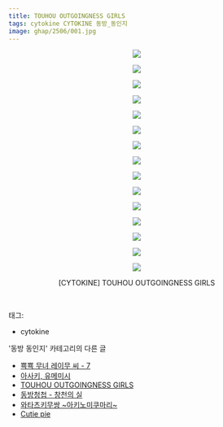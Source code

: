 ```yaml
---
title: TOUHOU OUTGOINGNESS GIRLS
tags: cytokine CYTOKINE 동방_동인지
image: ghap/2506/001.jpg
---
```

<div class="article">
<p style="text-align: center; clear: none; float: none;"><img src="{{ site.nasurl }}/ghap/2506/001.jpg"/></p>
<p style="text-align: center; clear: none; float: none;"><img src="{{ site.nasurl }}/ghap/2506/002.jpg"/></p>
<p style="text-align: center; clear: none; float: none;"><img src="{{ site.nasurl }}/ghap/2506/003.jpg"/></p>
<p style="text-align: center; clear: none; float: none;"><img src="{{ site.nasurl }}/ghap/2506/004.jpg"/></p>
<p style="text-align: center; clear: none; float: none;"><img src="{{ site.nasurl }}/ghap/2506/005.jpg"/></p>
<p style="text-align: center; clear: none; float: none;"><img src="{{ site.nasurl }}/ghap/2506/006.jpg"/></p>
<p style="text-align: center; clear: none; float: none;"><img src="{{ site.nasurl }}/ghap/2506/007.jpg"/></p>
<p style="text-align: center; clear: none; float: none;"><img src="{{ site.nasurl }}/ghap/2506/008.jpg"/></p>
<p style="text-align: center; clear: none; float: none;"><img src="{{ site.nasurl }}/ghap/2506/009.jpg"/></p>
<p style="text-align: center; clear: none; float: none;"><img src="{{ site.nasurl }}/ghap/2506/010.jpg"/></p>
<p style="text-align: center; clear: none; float: none;"><img src="{{ site.nasurl }}/ghap/2506/011.jpg"/></p>
<p style="text-align: center; clear: none; float: none;"><img src="{{ site.nasurl }}/ghap/2506/012.jpg"/></p>
<p style="text-align: center; clear: none; float: none;"><img src="{{ site.nasurl }}/ghap/2506/013.jpg"/></p>
<p style="text-align: center; clear: none; float: none;"><img src="{{ site.nasurl }}/ghap/2506/014.jpg"/></p>
<p style="text-align: center; clear: none; float: none;"><img src="{{ site.nasurl }}/ghap/2506/015.jpg"/></p>
<p style="text-align: center; clear: none; float: none;">[CYTOKINE] TOUHOU OUTGOINGNESS GIRLS</p>
<p><br/></p>
</div><div class="tagTrail">
<p>태그: </p>
<ul>
<li>cytokine</li>
</ul>
</div><div class="another">
<p>'동방 동인지' 카테고리의 다른 글</p>
<ul>
<li><a href="/2016-10-09-ghap_2508">뾱뾱 무녀 레이무 씨 - 7</a></li>
<li><a href="/2016-10-09-ghap_2507">아사키, 유메미시</a></li>
<li><a href="/2016-10-09-ghap_2506">TOUHOU OUTGOINGNESS GIRLS</a></li>
<li><a href="/2016-10-08-ghap_2505">동방청첩 - 창천의 실</a></li>
<li><a href="/2016-10-08-ghap_2504">와타츠키무쌍 ~아키노미쿠마리~</a></li>
<li><a href="/2016-10-08-ghap_2503">Cutie pie</a></li>
</ul>
</div><div class="cb_module cb_fluid">
<div class="cb_wrt cb_profile">
</div><!-- commentList close -->
</div>